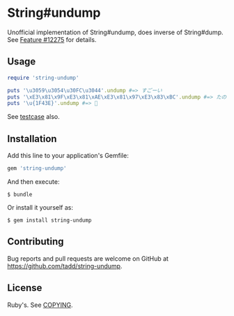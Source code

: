 # String#undump

Unofficial implementation of String#undump, does inverse of String#dump.
See [Feature #12275](https://bugs.ruby-lang.org/issues/12275) for details.

## Usage

```ruby
require 'string-undump'

puts '\u3059\u3054\u30FC\u3044'.undump #=> すごーい
puts '\xE3\x81\x9F\xE3\x81\xAE\xE3\x81\x97\xE3\x83\xBC'.undump #=> たのしー
puts '\u{1F43E}'.undump #=> 🐾
```

See [testcase](https://github.com/tadd/string-undump/blob/master/test/test_undump.rb) also.

## Installation

Add this line to your application's Gemfile:

```ruby
gem 'string-undump'
```

And then execute:

    $ bundle

Or install it yourself as:

    $ gem install string-undump

## Contributing

Bug reports and pull requests are welcome on GitHub at https://github.com/tadd/string-undump.

## License

Ruby's.  See [COPYING](COPYING).
